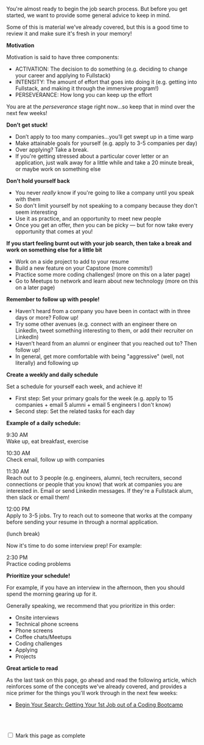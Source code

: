You're almost ready to begin the job search process.  But before you get started, we want to provide some general advice to keep in mind.  

Some of this is material we've already covered, but this is a good time to review it and make sure it's fresh in your memory!

__Motivation__

Motivation is said to have three components:

- ACTIVATION: The decision to do something (e.g. deciding to change your career and applying to Fullstack)
- INTENSITY: The amount of effort that goes into doing it (e.g. getting into Fullstack, and making it through the immersive program!)
- PERSEVERANCE: How long you can keep up the effort

You are at the *perseverance* stage right now...so keep that in mind over the next few weeks!

__Don’t get stuck!__ 
- Don’t apply to too many companies...you’ll get swept up in a time warp
- Make attainable goals for yourself (e.g. apply to 3-5 companies per day)
- Over applying? Take a break.
- If you're getting stressed about a particular cover letter or an application, just walk away for a little while and take a 20 minute break, or maybe work on something else

__Don’t hold yourself back__
- You never *really* know if you're going to like a company until you speak with them
- So don't limit yourself by not speaking to a company because they don't seem interesting
 - Use it as practice, and an opportunity to meet new people
 - Once you get an offer, *then* you can be picky — but for now take every opportunity that comes at you!

__If you start feeling burnt out with your job search, then take a break and work on something else for a little bit__
- Work on a side project to add to your resume
- Build a new feature on your Capstone (more commits!)
- Practice some more coding challenges! (more on this on a later page)
- Go to Meetups to network and learn about new technology (more on this on a later page)

__Remember to follow up with people!__
- Haven’t heard from a company you have been in contact with in three days or more? Follow up!
- Try some other avenues (e.g. connect with an engineer there on LinkedIn, tweet something interesting to them, or add their recruiter on LinkedIn)
- Haven’t heard from an alumni or engineer that you reached out to? Then follow up! 
- In general, get more comfortable with being "aggressive" (well, not literally) and following up


__Create a weekly and daily schedule__

Set a schedule for yourself each week, and achieve it!
- First step: Set your primary goals for the week (e.g. apply to 15 companies + email 5 alumni + email 5 engineers I don't know)
- Second step: Set the related tasks for each day

__Example of a daily schedule:__

9:30 AM<br>
Wake up, eat breakfast, exercise 

10:30 AM<br> 
Check email, follow up with companies 

11:30 AM<br>
Reach out to 3 people (e.g. engineers, alumni, tech recruiters, second connections or people that you know) that work at companies you are interested in. Email or send Linkedin messages. If they're a Fullstack alum, then slack or email them! 

12:00 PM<br>
Apply to 3-5 jobs. Try to reach out to someone that works at the company before sending your resume in through a normal application. 

(lunch break)

Now it's time to do some interview prep! For example:

2:30 PM<br>
Practice coding problems 


__Prioritize your schedule!__ 

For example, if you have an interview in the afternoon, then you should spend the morning gearing up for it.

Generally speaking, we recommend that you prioritize in this order: 

- Onsite interviews
- Technical phone screens 
- Phone screens
- Coffee chats/Meetups
- Coding challenges
- Applying
- Projects

__Great article to read__

As the last task on this page, go ahead and read the following article, which reinforces some of the concepts we've already covered, and provides a nice primer for the things you'll work through in the next few weeks:

- [Begin Your Search: Getting Your 1st Job out of a Coding Bootcamp](https://clutchtalent.github.io/beginning-job-search)


<br><br>

<script>
$(document).ready(function () {
  var actionId = angular.element('#checks').scope().action._id;
  function _getCheck (n) {
    var stored = localStorage.getItem(actionId + '_checkmark_' + n);
    if (!stored) return false;
    return stored == 'complete' ? true : false;
  }
  function _setCheck (n, bool) {
    var toStore;
    if (bool) toStore = 'complete';
    else toStore = 'incomplete';
    localStorage.setItem(actionId + '_checkmark_' + n, toStore);
  }
  $('[type="checkbox"]')
  .each(function (idx, elem) {
    var $elem = $(elem);
    $elem.prop('checked', _getCheck(idx));
    $elem.on('change', function () {
      _setCheck(idx, $elem.prop('checked'));
    });
  });
});
</script>

<p id="checks" class="list-reset career-success-checkbox">
  <div>
    <input type="checkbox">
    <span>Mark this page as complete</span>
  </div>
</p>